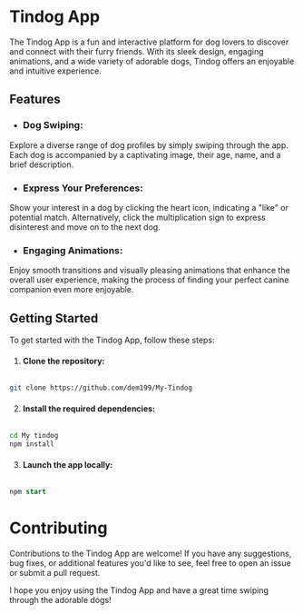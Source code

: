 # Tindog App

The Tindog App is a fun and interactive platform for dog lovers to discover and connect with their furry friends. With its sleek design, engaging animations, and a wide variety of adorable dogs, Tindog offers an enjoyable and intuitive experience.

## Features

- ### Dog Swiping:

Explore a diverse range of dog profiles by simply swiping through the app. Each dog is accompanied by a captivating image, their age, name, and a brief description.

- ### Express Your Preferences:

Show your interest in a dog by clicking the heart icon, indicating a "like" or potential match. Alternatively, click the multiplication sign to express disinterest and move on to the next dog.

- ### Engaging Animations:

Enjoy smooth transitions and visually pleasing animations that enhance the overall user experience, making the process of finding your perfect canine companion even more enjoyable.

## Getting Started

To get started with the Tindog App, follow these steps:

1. #### Clone the repository:

```bash

git clone https://github.com/dem199/My-Tindog

```

2. #### Install the required dependencies:

```bash

cd My tindog
npm install

```

3. #### Launch the app locally:

```sql

npm start

```

# Contributing

Contributions to the Tindog App are welcome! If you have any suggestions, bug fixes, or additional features you'd like to see, feel free to open an issue or submit a pull request.

I hope you enjoy using the Tindog App and have a great time swiping through the adorable dogs!
